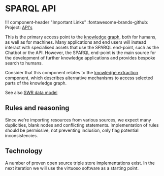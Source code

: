 # SPARQL API

!!! component-header "Important Links"
    :fontawesome-brands-github: Project: [API's](https://github.com/orgs/soilwise-he/projects/9)

This is the primary access point to the [knowledge graph](../technical_components/storage.md#knowledge-graph-triple-store), both for humans, as well as for machines. Many applications and end users will instead interact with specialised assets that use the SPARQL end-point, such as the Chatbot or the API. However, the SPARQL end-point is the main source for the development of further knowledge applications and provides bespoke search to humans.

Consider that this component relates to the [knowledge extraction](./knowledge-extraction.md) component, which describes alternative mechanisms to access selected parts of the knowledge graph.

See also [SWR data model](../technical_components/storage.md#knowledge-graph-triple-store)

## Rules and reasoning

Since we're importing resources from various sources, we expect many duplicities, blank nodes and conflicting statements. Implementation of rules should be permissive, not preventing inclusion, only flag potential inconsistencies.

## Technology

A number of proven open source triple store implementations exist. In the next iteration we will use the virtuoso software as a starting point.